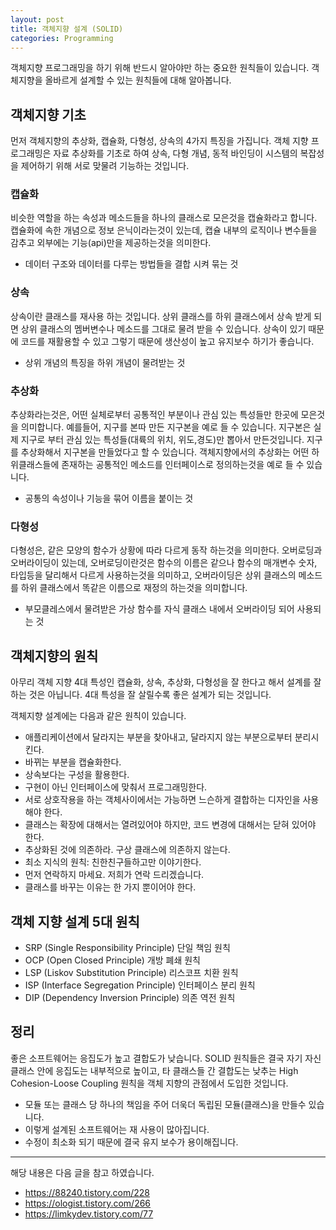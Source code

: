 ```yaml
---
layout: post
title: 객체지향 설계 (SOLID)
categories: Programming
---
```


객체지향 프로그래밍을 하기 위해 반드시 알아야만 하는 중요한 원칙들이 있습니다. 객체지향을 올바르게 설계할 수 있는 원칙들에 대해 알아봅니다.

## 객체지향 기초
먼저 객체지향의 추상화, 캡슐화, 다형성, 상속의 4가지 특징을 가집니다. 객체 지향 프로그래밍은 자료 추상화를 기초로 하여 상속, 다형 개념, 동적 바인딩이 시스템의 복잡성을 제어하기 위해 서로 맞물려 기능하는 것입니다.

### 캡슐화
비슷한 역할을 하는 속성과 메소드들을 하나의 클래스로 모은것을 캡슐화라고 합니다. 캡슐화에 속한 개념으로 정보 은닉이라는것이 있는데, 캡슐 내부의 로직이나 변수들을 감추고 외부에는 기능(api)만을 제공하는것을 의미한다. 

- 데이터 구조와 데이터를 다루는 방법들을 결합 시켜 묶는 것

### 상속
상속이란 클래스를 재사용 하는 것입니다. 상위 클래스를 하위 클래스에서 상속 받게 되면 상위 클래스의 멤버변수나 메소드를 그대로 물려 받을 수 있습니다. 상속이 있기 때문에 코드를 재활용할 수 있고 그렇기 때문에 생산성이 높고 유지보수 하기가 좋습니다. 

- 상위 개념의 특징을 하위 개념이 물려받는 것

### 추상화
추상화라는것은, 어떤 실체로부터 공통적인 부분이나 관심 있는 특성들만 한곳에 모은것을 의미합니다. 예를들어, 지구를 본따 만든 지구본을 예로 들 수 있습니다. 지구본은 실제 지구로 부터 관심 있는 특성들(대륙의 위치, 위도,경도)만 뽑아서 만든것입니다. 지구를 추상화해서 지구본을 만들었다고 할 수 있습니다. 객체지향에서의 추상화는 어떤 하위클래스들에 존재하는 공통적인 메소드를 인터페이스로 정의하는것을 예로 들 수 있습니다.

- 공통의 속성이나 기능을 묶어 이름을 붙이는 것

### 다형성
다형성은, 같은 모양의 함수가 상황에 따라 다르게 동작 하는것을 의미한다. 오버로딩과 오버라이딩이 있는데, 오버로딩이란것은 함수의 이름은 같으나 함수의 매개변수 숫자, 타입등을 달리해서 다르게 사용하는것을 의미하고, 오버라이딩은 상위 클래스의 메소드를 하위 클래스에서 똑같은 이름으로 재정의 하는것을 의미합니다.

- 부모클레스에서 물려받은 가상 함수를 자식 클래스 내에서 오버라이딩 되어 사용되는 것

## 객체지향의 원칙
아무리 객체 지향 4대 특성인 캡슐화, 상속, 추상화, 다형성을 잘 한다고 해서 설계를 잘하는 것은 아닙니다. 4대 특성을 잘 살릴수록 좋은 설계가 되는 것입니다.

객체지향 설계에는 다음과 같은 원칙이 있습니다.
- 애플리케이션에서 달라지는 부분을 찾아내고, 달라지지 않는 부분으로부터 분리시킨다.
- 바뀌는 부분을 캡슐화한다.
- 상속보다는 구성을 활용한다.
- 구현이 아닌 인터페이스에 맞춰서 프로그래밍한다.
- 서로 상호작용을 하는 객체사이에서는 가능하면 느슨하게 결합하는 디자인을 사용해야 한다.
- 클래스는 확장에 대해서는 열려있어야 하지만, 코드 변경에 대해서는 닫혀 있어야 한다.
- 추상화된 것에 의존하라. 구상 클래스에 의존하지 않는다.
- 최소 지식의 원칙: 친한친구들하고만 이야기한다.
- 먼저 연락하지 마세요. 저희가 연락 드리겠습니다.
- 클래스를 바꾸는 이유는 한 가지 뿐이어야 한다.


## 객체 지향 설계 5대 원칙
- SRP (Single Responsibility Principle) 단일 책임 원칙
- OCP (Open Closed Principle) 개방 폐쇄 원칙
- LSP (Liskov Substitution Principle) 리스코프 치환 원칙
- ISP (Interface Segregation Principle) 인터페이스 분리 원칙
- DIP (Dependency Inversion Principle) 의존 역전 원칙

## 정리
좋은 소프트웨어는 응집도가 높고 결합도가 낮습니다. SOLID 원칙들은 결국 자기 자신 클래스 안에 응집도는 내부적으로 높이고, 타 클래스들 간 결합도는 낮추는 High Cohesion-Loose Coupling 원칙을 객체 지향의 관점에서 도입한 것입니다. 

- 모듈 또는 클래스 당 하나의 책임을 주어 더욱더 독립된 모듈(클래스)을 만들수 있습니다. 
- 이렇게 설계된 소프트웨어는 재 사용이 많아집니다.
- 수정이 최소화 되기 때문에 결국 유지 보수가 용이해집니다.

----
해당 내용은 다음 글을 참고 하였습니다.
- https://88240.tistory.com/228
- https://ologist.tistory.com/266
- https://limkydev.tistory.com/77